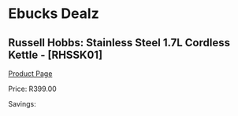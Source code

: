 
# Ebucks Dealz
## Russell Hobbs: Stainless Steel 1.7L Cordless Kettle - [RHSSK01]
[Product Page](https://www.ebucks.com/web/shop/productSelected.do?prodId=479339614&catId=704985963)

Price: R399.00

Savings: 


	